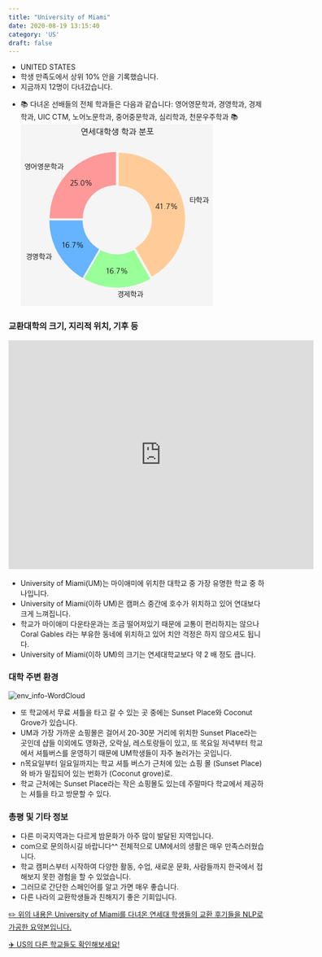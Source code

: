 ```yaml
---
title: "University of Miami"
date: 2020-08-19 13:15:40
category: 'US'
draft: false
---
```



* UNITED STATES
* 학생 만족도에서 상위 10% 안을 기록했습니다.
* 지금까지 12명이 다녀갔습니다. 
- 📚 다녀온 선배들의 전체 학과들은 다음과 같습니다: 영어영문학과, 경영학과, 경제학과, UIC CTM, 노어노문학과, 중어중문학과, 심리학과, 천문우주학과 📚
![department-info](../plots/US000214.png)
### 교환대학의 크기, 지리적 위치, 기후 등
<iframe
width="600"
height="450"
frameborder="0" style="border:0"
src="https://www.google.com/maps/embed/v1/place?key=AIzaSyC9e1AME-pVmWC4hBpFdu5S4dKzyepa3HQ&q=University+of+Miami&center=25.7178924,-80.2746368&zoom=14" allowfullscreen>
</iframe>

* University of Miami(UM)는 마이애미에 위치한 대학교 중 가장 유명한 학교 중 하나입니다.
* University of Miami(이하 UM)은 캠퍼스 중간에 호수가 위치하고 있어 연대보다 크게 느껴집니다.
* 학교가 마이애미 다운타운과는 조금 떨어져있기 때문에 교통이 편리하지는 않으나 Coral Gables 라는 부유한 동네에 위치하고 있어 치안 걱정은 하지 않으셔도 됩니다.
* University of Miami(이하 UM)의 크기는 연세대학교보다 약 2 배 정도 큽니다.


### 대학 주변 환경

![env_info-WordCloud](../univ_wordclouds_okt/env_info/US000214_env_info_okt.png)

* 또 학교에서 무료 셔틀을 타고 갈 수 있는 곳 중에는 Sunset Place와 Coconut Grove가 있습니다.
* UM과 가장 가까운 쇼핑몰은 걸어서 20-30분 거리에 위치한 Sunset Place라는 곳인데 샵들 이외에도 영화관, 오락실, 레스토랑들이 있고, 또 목요일 저녁부터 학교에서 셔틀버스를 운영하기 때문에 UM학생들이 자주 놀러가는 곳입니다.
* n목요일부터 일요일까지는 학교 셔틀 버스가 근처에 있는 쇼핑 몰 (Sunset Place)와 바가 밀집되어 있는 번화가 (Coconut grove)로.
* 학교 근처에는 Sunset Place라는 작은 쇼핑몰도 있는데 주말마다 학교에서 제공하는 셔틀을 타고 방문할 수 있다.


### 총평 및 기타 정보 
* 다른 미국지역과는 다르게 밤문화가 아주 많이 발달된 지역입니다.
* com으로 문의하시길 바랍니다^^ 전체적으로 UM에서의 생활은 매우 만족스러웠습니다.
* 학교 캠퍼스부터 시작하여 다양한 활동, 수업, 새로운 문화, 사람들까지 한국에서 접해보지 못한 경험을 할 수 있었습니다.
* 그러므로 간단한 스페인어를 알고 가면 매우 좋습니다.
* 다른 나라의 교환학생들과 친해지기 좋은 기회입니다.


[✏️ 위의 내용은 University of Miami를 다녀온 연세대 학생들의 교환 후기들을 NLP로 가공한 요약본입니다.](http://oia.yonsei.ac.kr/partner/expReport.asp?ucode=US000214&bgbn=A)

[✈️ US의 다른 학교들도 확인해보세요!](https://yonsei-exchange.netlify.app/?category=US)
